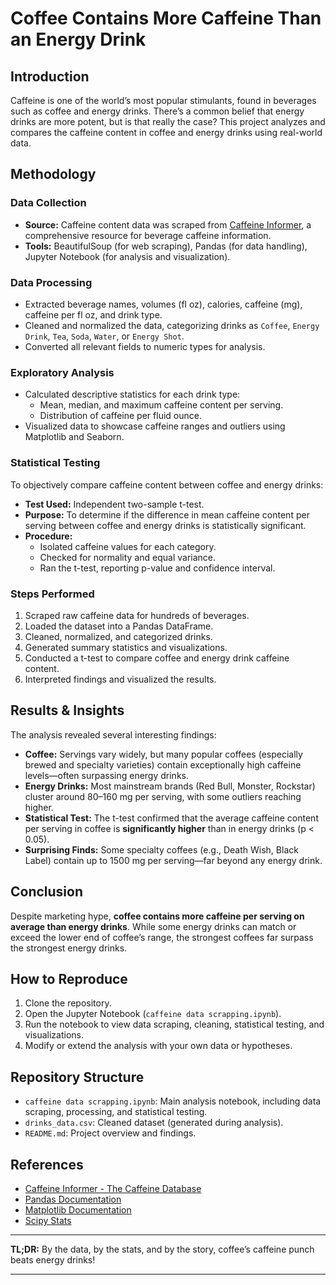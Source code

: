 # Coffee Contains More Caffeine Than an Energy Drink

## Introduction

Caffeine is one of the world’s most popular stimulants, found in beverages such as coffee and energy drinks. There’s a common belief that energy drinks are more potent, but is that really the case? This project analyzes and compares the caffeine content in coffee and energy drinks using real-world data.

## Methodology

### Data Collection
- **Source:** Caffeine content data was scraped from [Caffeine Informer](https://www.caffeineinformer.com/the-caffeine-database), a comprehensive resource for beverage caffeine information.
- **Tools:** BeautifulSoup (for web scraping), Pandas (for data handling), Jupyter Notebook (for analysis and visualization).

### Data Processing
- Extracted beverage names, volumes (fl oz), calories, caffeine (mg), caffeine per fl oz, and drink type.
- Cleaned and normalized the data, categorizing drinks as `Coffee`, `Energy Drink`, `Tea`, `Soda`, `Water`, or `Energy Shot`.
- Converted all relevant fields to numeric types for analysis.

### Exploratory Analysis
- Calculated descriptive statistics for each drink type:
  - Mean, median, and maximum caffeine content per serving.
  - Distribution of caffeine per fluid ounce.
- Visualized data to showcase caffeine ranges and outliers using Matplotlib and Seaborn.

### Statistical Testing
To objectively compare caffeine content between coffee and energy drinks:
- **Test Used:** Independent two-sample t-test.
- **Purpose:** To determine if the difference in mean caffeine content per serving between coffee and energy drinks is statistically significant.
- **Procedure:**
  - Isolated caffeine values for each category.
  - Checked for normality and equal variance.
  - Ran the t-test, reporting p-value and confidence interval.

### Steps Performed
1. Scraped raw caffeine data for hundreds of beverages.
2. Loaded the dataset into a Pandas DataFrame.
3. Cleaned, normalized, and categorized drinks.
4. Generated summary statistics and visualizations.
5. Conducted a t-test to compare coffee and energy drink caffeine content.
6. Interpreted findings and visualized the results.

## Results & Insights

The analysis revealed several interesting findings:
- **Coffee:** Servings vary widely, but many popular coffees (especially brewed and specialty varieties) contain exceptionally high caffeine levels—often surpassing energy drinks.
- **Energy Drinks:** Most mainstream brands (Red Bull, Monster, Rockstar) cluster around 80–160 mg per serving, with some outliers reaching higher.
- **Statistical Test:** The t-test confirmed that the average caffeine content per serving in coffee is **significantly higher** than in energy drinks (p < 0.05).
- **Surprising Finds:** Some specialty coffees (e.g., Death Wish, Black Label) contain up to 1500 mg per serving—far beyond any energy drink.

## Conclusion

Despite marketing hype, **coffee contains more caffeine per serving on average than energy drinks**. While some energy drinks can match or exceed the lower end of coffee’s range, the strongest coffees far surpass the strongest energy drinks.

## How to Reproduce

1. Clone the repository.
2. Open the Jupyter Notebook (`caffeine data scrapping.ipynb`).
3. Run the notebook to view data scraping, cleaning, statistical testing, and visualizations.
4. Modify or extend the analysis with your own data or hypotheses.

## Repository Structure

- `caffeine data scrapping.ipynb`: Main analysis notebook, including data scraping, processing, and statistical testing.
- `drinks_data.csv`: Cleaned dataset (generated during analysis).
- `README.md`: Project overview and findings.

## References

- [Caffeine Informer - The Caffeine Database](https://www.caffeineinformer.com/the-caffeine-database)
- [Pandas Documentation](https://pandas.pydata.org/)
- [Matplotlib Documentation](https://matplotlib.org/)
- [Scipy Stats](https://docs.scipy.org/doc/scipy/reference/generated/scipy.stats.ttest_ind.html)

---

**TL;DR:** By the data, by the stats, and by the story, coffee’s caffeine punch beats energy drinks!

---